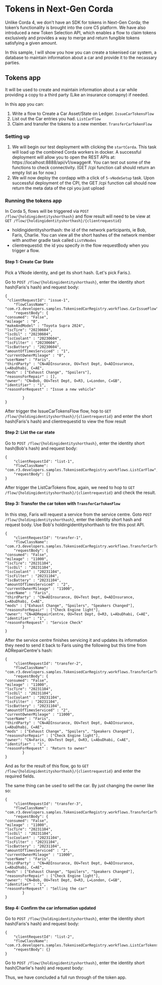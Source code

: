 # Tokens in Next-Gen Corda

Unlike Corda 4, we don’t have an SDK for tokens in Next-Gen Corda;
the token’s functionality is brought into the core C5 platform.
We have also introduced a new Token Selection API, which enables a flow to claim
tokens exclusively and provides a way to merge and return fungible tokens satisfying a given amount.

In this sample, I will show you how you can create a tokenised car system,
a database to maintain information about a car and provide it to the necassary parties.

## Tokens app
It will be used to create and maintain information about a car while providing a copy to 
a third party (Like an insurance comapny) if needed.

In this app you can:
1. Write a flow to Create a Car Asset/State on Ledger. `IssueCarTokensFlow`
2. List out the Car entries you had. `ListCarFlow`
3. Claim and transfer the tokens to a new member. `TransferCarTokenFlow`

### Setting up

1. We will begin our test deployment with clicking the `startCorda`. This task will load up the combined Corda workers in docker.
   A successful deployment will allow you to open the REST APIs at: https://localhost:8888/api/v1/swagger#. You can test out some of the
   functions to check connectivity. (GET /cpi function call should return an empty list as for now.)
2. We will now deploy the cordapp with a click of `5-vNodeSetup` task. Upon successful deployment of the CPI, the GET /cpi function call should now return the meta data of the cpi you just upload

### Running the tokens app

In Corda 5, flows will be triggered via `POST /flow/{holdingidentityshorthash}` and flow result will need to be view at `GET /flow/{holdingidentityshorthash}/{clientrequestid}`
* holdingidentityshorthash: the id of the network participants, ie Bob, Faris, Charlie. You can view all the short hashes of the network member with another gradle task called `ListVNodes`
* clientrequestid: the id you specify in the flow requestBody when you trigger a flow.

#### Step 1: Create Car State
Pick a VNode identity, and get its short hash. (Let's pick Faris.).

Go to `POST /flow/{holdingidentityshorthash}`, enter the identity short hash(Faris's hash) and request body:
```
{
 "clientRequestId": "issue-1",
    "flowClassName": "com.r3.developers.samples.TokenisedCarRegistry.workflows.CarIssueFlow",
    "requestBody": {
"consumed": "False",
"mileage" : "0",
"makeAndModel" : "Toyota Supra 2024",
"lscTire": "20230604",
"lscOil" : "20230604",
"lscCoolant" : "20230604",
"lscFilter" : "20230604",
"lscBattery" : "20230604",
"amountOfTimesServiced" : "1",
"currentOwnerMileage" : "0",
"userName" : "Faris",
"thirdParty" : "CN=ADInsurance, OU=Test Dept, O=ADInsurance, L=AbuDhabi, C=AE",
"mods" : ["Exhaust Change", "Spoilers"],
"reasonsForRepair" : [],
"owner": "CN=Bob, OU=Test Dept, O=R3, L=London, C=GB",
"identifier" : "1",
"reasonForRequest" : "Issue a new vehicle"

        }
}
```

After trigger the IssueCarTokensFlow flow, hop to `GET /flow/{holdingidentityshorthash}/{clientrequestid}` and enter the short hash(Faris's hash) and clientrequestid to view the flow result

#### Step 2: List the car state
Go to `POST /flow/{holdingidentityshorthash}`, enter the identity short hash(Bob's hash) and request body:
```
{
    "clientRequestId": "list-1",
    "flowClassName": "com.r3.developers.samples.TokenisedCarRegistry.workflows.ListCarFlow",
    "requestBody": {}
}
```
After trigger the ListCarTokens flow, again, we need to hop to `GET /flow/{holdingidentityshorthash}/{clientrequestid}`
and check the result.

#### Step 3: Transfer the car token with `TransferCarTokenFlow`
In this step, Faris will request a service from the service centre.
Goto `POST /flow/{holdingidentityshorthash}`, enter the identity short hash and request body.
Use Bob's holdingidentityshorthash to fire this post API.
```
{
    "clientRequestId": "transfer-1",
    "flowClassName": "com.r3.developers.samples.TokenisedCarRegistry.workflows.TransferCarTokenFlow",
    "requestBody": {
"consumed": "False",
"mileage" : "11000",
"lscTire": "20231104",
"lscOil" : "20231104",
"lscCoolant" : "20231104",
"lscFilter" : "20231104",
"lscBattery" : "20231104",
"amountOfTimesServiced" : "2",
"currentOwnerMileage" : "11000",
"userName" : "Faris",
"thirdParty" : "CN=ADInsurance, OU=Test Dept, O=ADInsurance, L=AbuDhabi, C=AE",
"mods" : ["Exhaust Change", "Spoilers", "Speakers Changed"],
"reasonsForRepair" : ["Check Engine light"],
"owner": "CN=ADRepairCentre, OU=Test Dept, O=R3, L=AbuDhabi, C=AE",
"identifier" : "1",
"reasonForRequest" : "Service Check"
        }
}
```

After the service centre finishes servicing it and updates its information they need to send it back to Faris using the following but this time from ADRepairCentre's hash:

```
{
    "clientRequestId": "transfer-2",
    "flowClassName": "com.r3.developers.samples.TokenisedCarRegistry.workflows.TransferCarTokenFlow",
    "requestBody": {
"consumed": "False",
"mileage" : "11000",
"lscTire": "20231104",
"lscOil" : "20231104",
"lscCoolant" : "20231104",
"lscFilter" : "20231104",
"lscBattery" : "20231104",
"amountOfTimesServiced" : "2",
"currentOwnerMileage" : "11000",
"userName" : "Faris",
"thirdParty" : "CN=ADInsurance, OU=Test Dept, O=ADInsurance, L=AbuDhabi, C=AE",
"mods" : ["Exhaust Change", "Spoilers", "Speakers Changed"],
"reasonsForRepair" : ["Check Engine light"],
"owner": "CN=Faris, OU=Test Dept, O=R3, L=AbuDhabi, C=AE",
"identifier" : "1",
"reasonForRequest" : "Return to owner"
        }
}
```

And as for the result of this flow, go to `GET /flow/{holdingidentityshorthash}/{clientrequestid}` and enter the required fields.

The same thing can be used to sell the car. By just changing the owner like so:

```
{
    "clientRequestId": "transfer-3",
    "flowClassName": "com.r3.developers.samples.TokenisedCarRegistry.workflows.TransferCarTokenFlow",
    "requestBody": {
"consumed": "False",
"mileage" : "11000",
"lscTire": "20231104",
"lscOil" : "20231104",
"lscCoolant" : "20231104",
"lscFilter" : "20231104",
"lscBattery" : "20231104",
"amountOfTimesServiced" : "2",
"currentOwnerMileage" : "11000",
"userName" : "Faris",
"thirdParty" : "CN=ADInsurance, OU=Test Dept, O=ADInsurance, L=AbuDhabi, C=AE",
"mods" : ["Exhaust Change", "Spoilers", "Speakers Changed"],
"reasonsForRepair" : ["Check Engine light"],
"owner": "CN=Bob, OU=Test Dept, O=R3, L=London, C=GB",
"identifier" : "1",
"reasonForRequest" : "Selling the car"
        }
}
```

#### Step 4: Confirm the car information updated
Go to `POST /flow/{holdingidentityshorthash}`, enter the identity short hash(Faris's hash) and request body:
```
{
    "clientRequestId": "list-2",
    "flowClassName": "com.r3.developers.samples.TokenisedCarRegistry.workflows.ListCarTokens",
    "requestBody": {}
}
```
Go to `POST /flow/{holdingidentityshorthash}`, enter the identity short hash(Charlie's hash) and request body:


Thus, we have concluded a full run through of the token app.
